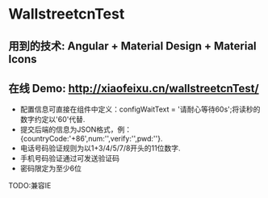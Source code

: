 # WallstreetcnTest
## 用到的技术: Angular + Material Design + Material Icons
## 在线 Demo: http://xiaofeixu.cn/wallstreetcnTest/
* 配置信息可直接在组件中定义：configWaitText = '请耐心等待60s';将读秒的数字约定以'60'代替.
* 提交后端的信息为JSON格式，例：{countryCode:'+86',num:'',verify:'',pwd:''}.
* 电话号码验证规则为以1+3/4/5/7/8开头的11位数字.
* 手机号码验证通过可发送验证码
* 密码限定为至少6位

TODO:兼容IE
